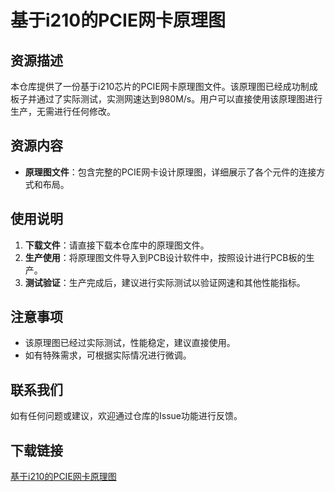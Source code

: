 # 基于i210的PCIE网卡原理图

## 资源描述

本仓库提供了一份基于i210芯片的PCIE网卡原理图文件。该原理图已经成功制成板子并通过了实际测试，实测网速达到980M/s。用户可以直接使用该原理图进行生产，无需进行任何修改。

## 资源内容

- **原理图文件**：包含完整的PCIE网卡设计原理图，详细展示了各个元件的连接方式和布局。

## 使用说明

1. **下载文件**：请直接下载本仓库中的原理图文件。
2. **生产使用**：将原理图文件导入到PCB设计软件中，按照设计进行PCB板的生产。
3. **测试验证**：生产完成后，建议进行实际测试以验证网速和其他性能指标。

## 注意事项

- 该原理图已经过实际测试，性能稳定，建议直接使用。
- 如有特殊需求，可根据实际情况进行微调。

## 联系我们

如有任何问题或建议，欢迎通过仓库的Issue功能进行反馈。

## 下载链接

[基于i210的PCIE网卡原理图](https://pan.quark.cn/s/736e55695038)